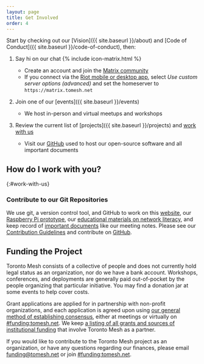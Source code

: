 ```yaml
---
layout: page
title: Get Involved
order: 4
---
```


Start by checking out our [Vision]({{ site.baseurl }}/about) and [Code of Conduct]({{ site.baseurl }}/code-of-conduct), then:

1. Say hi on our chat {% include icon-matrix.html %}
    - Create an account and join the [Matrix community](https://chat.tomesh.net/#/group/+tomesh:tomesh.net)
    - If you connect via the [Riot mobile or desktop app](https://about.riot.im/), select _Use custom server options (advanced)_ and set the homeserver to `https://matrix.tomesh.net`

1. Join one of our [events]({{ site.baseurl }}/events)
    - We host in-person and virtual meetups and workshops

1. Review the current list of [projects]({{ site.baseurl }}/projects) and [work with us](#work-with-us)
    - Visit our [GitHub](https://github.com/tomeshnet) used to host our open-source software and all important documents

## How do I work with you?
{:#work-with-us}

### Contribute to our Git Repositories

We use git, a version control tool, and GitHub to work on this [website](https://github.com/tomeshnet/tomesh.net), our [Raspberry Pi prototype](https://github.com/tomeshnet/prototype-cjdns-pi2), our [educational materials on network literacy](https://github.com/tomeshnet/p2p-internet-workshop), and keep record of [important documents](https://github.com/tomeshnet/documents) like our meeting notes. Please see our [Contribution Guidelines](https://github.com/tomeshnet/documents/blob/master/CONTRIBUTING.md) and contribute on [GitHub](https://github.com/tomeshnet/).

## Funding the Project

Toronto Mesh consists of a collective of people and does not currently hold legal status as an organization, nor do we have a bank account. Workshops, conferences, and deployments are generally paid out-of-pocket by the people organizing that particular initiative. You may find a donation jar at some events to help cover costs.

Grant applications are applied for in partnership with non-profit organizations, and each application is agreed upon using [our general method of establishing consensus](https://github.com/tomeshnet/documents/blob/master/governance/coordination-structure.md#decision-making), either at meetings or virtually on [#funding:tomesh.net](https://chat.tomesh.net/#/room/#funding:tomesh.net). We keep [a listing of all grants and sources of institutional funding](https://github.com/tomeshnet/documents/tree/master/governance/funding.md) that involve Toronto Mesh as a partner.

If you would like to contribute to the Toronto Mesh project as an organization, or have any questions regarding our finances, please email [funding@tomesh.net](mailto:funding@tomesh.net) or join [#funding:tomesh.net](https://chat.tomesh.net/#/room/#funding:tomesh.net).
